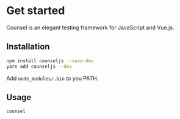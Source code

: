 # Get started

Counsel is an elegant testing framework for JavaScript and Vue.js.

## Installation

```bash
npm install counseljs --save-dev
yarn add counseljs --dev
```

Add `node_modules/.bin` to you PATH.

## Usage

```bash
counsel
```